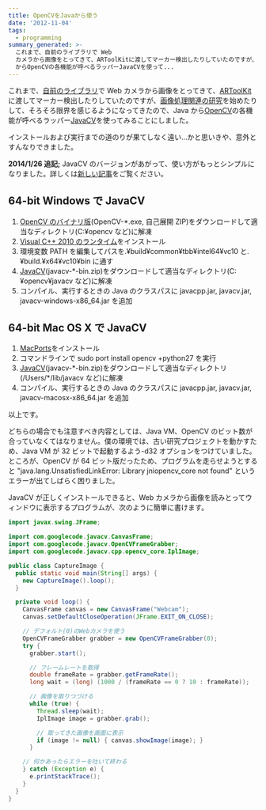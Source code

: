 ```yaml
---
title: OpenCVをJavaから使う
date: '2012-11-04'
tags:
  - programming
summary_generated: >-
  これまで、自前のライブラリで Web
  カメラから画像をとってきて、ARToolKitに渡してマーカー検出したりしていたのですが、画像処理関連の研究を始めたりして、そろそろ限界を感じるようになってきたので、Java
  からOpenCVの各機能が呼べるラッパーJavaCVを使って...
---
```


これまで、[自前のライブラリ](http://code.google.com/p/matereal/ "Materealの一部、captureプロジェクト")で Web カメラから画像をとってきて、[ARToolKit](http://nyatla.jp/nyartoolkit/ "Java版ARToolKit、NyARToolkit")に渡してマーカー検出したりしていたのですが、[画像処理関連の研究](http://junkato.jp/ja/dejavu/ "DejaVu")を始めたりして、そろそろ限界を感じるようになってきたので、Java から[OpenCV](http://opencv.willowgarage.com/wiki/)の各機能が呼べるラッパー[JavaCV](http://code.google.com/p/javacv/)を使ってみることにしました。

インストールおよび実行までの道のりが果てしなく遠い…かと思いきや、意外とすんなりできました。

**2014/1/26 追記;** JavaCV のバージョンがあがって、使い方がもっとシンプルになりました。詳しくは[新しい記事](http://junkato.jp/ja/blog/2014/01/26/use-opencv-from-java-rev2/ "OpenCVをJavaから使う (改訂版)")をご覧ください。

## 64-bit Windows で JavaCV

1. [OpenCV のバイナリ版](http://sourceforge.net/projects/opencvlibrary/files/opencv-win/)(OpenCV-\*.exe, 自己展開 ZIP)をダウンロードして適当なディレクトリ(C:¥opencv など)に解凍
2. [Visual C++ 2010 のランタイム](http://www.microsoft.com/ja-jp/download/details.aspx?id=14632 "Microsoft Visual C++ 2010 再頒布可能パッケージ (x64)")をインストール
3. 環境変数 PATH を編集してパスを.¥build¥common¥tbb¥intel64¥vc10 と.¥build.¥x64¥vc10¥bin に通す
4. [JavaCV](http://code.google.com/p/javacv/)(javacv-\*-bin.zip)をダウンロードして適当なディレクトリ(C:¥opencv¥javacv など)に解凍
5. コンパイル、実行するときの Java のクラスパスに javacpp.jar, javacv.jar, javacv-windows-x86_64.jar を追加

## 64-bit Mac OS X で JavaCV

1. [MacPorts](http://www.macports.org/)をインストール
2. コマンドラインで sudo port install opencv +python27 を実行
3. [JavaCV](http://code.google.com/p/javacv/)(javacv-\*-bin.zip)をダウンロードして適当なディレクトリ(/Users/\*/lib/javacv など)に解凍
4. コンパイル、実行するときの Java のクラスパスに javacpp.jar, javacv.jar, javacv-macosx-x86_64.jar を追加

以上です。

どちらの場合でも注意すべき内容としては、Java VM、OpenCV のビット数が合っていなくてはなりません。僕の環境では、古い研究プロジェクトを動かすため、Java VM が 32 ビットで起動するよう-d32 オプションをつけていました。ところが、OpenCV が 64 ビット版だったため、プログラムを走らせようとすると "java.lang.UnsatisfiedLinkError: Library jniopencv_core not found" というエラーが出てしばらく困りました。

JavaCV が正しくインストールできると、Web カメラから画像を読みとってウィンドウに表示するプログラムが、次のように簡単に書けます。

```java:CaptureImage.java
import javax.swing.JFrame;

import com.googlecode.javacv.CanvasFrame;
import com.googlecode.javacv.OpenCVFrameGrabber;
import com.googlecode.javacv.cpp.opencv_core.IplImage;

public class CaptureImage {
  public static void main(String[] args) {
    new CaptureImage().loop();
  }

  private void loop() {
    CanvasFrame canvas = new CanvasFrame("Webcam");
    canvas.setDefaultCloseOperation(JFrame.EXIT_ON_CLOSE);

    // デフォルト(0)のWebカメラを使う
    OpenCVFrameGrabber grabber = new OpenCVFrameGrabber(0);
    try {
      grabber.start();

      // フレームレートを取得
      double frameRate = grabber.getFrameRate();
      long wait = (long) (1000 / (frameRate == 0 ? 10 : frameRate));

      // 画像を取りつづける
      while (true) {
        Thread.sleep(wait);
        IplImage image = grabber.grab();

        // 取ってきた画像を画面に表示
        if (image != null) { canvas.showImage(image); }
      }

    // 何かあったらエラーを吐いて終わる
    } catch (Exception e) {
      e.printStackTrace();
    }
  }
}
```
